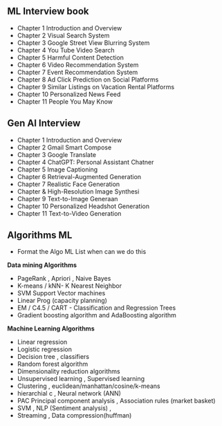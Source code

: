 
## ML Interview book
- Chapter 1 Introduction and Overview
- Chapter 2 Visual Search System
- Chapter 3 Google Street View Blurring System
- Chapter 4 You Tube Video Search
- Chapter 5 Harmful Content Detection
- Chapter 6 Video Recommendation System
- Chapter 7 Event Recommendation System
- Chapter 8 Ad Click Prediction on Social Platforms
- Chapter 9 Similar Listings on Vacation Rental Platforms
- Chapter 10 Personalized News Feed
- Chapter 11 People You May Know

## Gen AI Interview
- Chapter 1 Introduction and Overview
- Chapter 2 Gmail Smart Compose
- Chapter 3 Google Translate
- Chapter 4 ChatGPT: Personal Assistant Chatner
- Chapter 5 Image Captioning
- Chapter 6 Retrieval-Augmented Generation
- Chapter 7 Realistic Face Generation
- Chapter & High-Resolution Image Synthesi
- Chapter 9 Text-to-Image Generaan
- Chapter 10 Personalized Headshot Generation
- Chapter 11 Text-to-Video Generation

## Algorithms ML
- Format the Algo ML List when can we do this 

**Data mining Algorithms**
* PageRank , Apriori  , Naive Bayes 
* K-means /  kNN- K Nearest Neighbor 
* SVM Support Vector machines 
* Linear Prog (capacity planning) 
* EM /  C4.5  / CART - Classification and Regression Trees 
* Gradient boosting algorithm and AdaBoosting algorithm

**Machine Learning Algorithms**
* Linear regression 
* Logistic regression 
* Decision tree , classifiers
* Random forest algorithm
* Dimensionality reduction algorithms 
* Unsupervised learning ,  Supervised learning
* Clustering , euclidean/manhattan/cosine/k-means 
* hierarchial c , Neural network (ANN)
* PAC Principal component analysis , Association rules (market basket) 
* SVM , NLP (Sentiment analysis) , 
* Streaming , Data compression(huffman)
